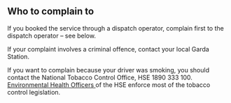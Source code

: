 ##  Who to complain to

If you booked the service through a dispatch operator, complain first to the
dispatch operator – see below.

If your complaint involves a criminal offence, contact your local Garda
Station.

If you want to complain because your driver was smoking, you should contact
the National Tobacco Control Office, HSE 1890 333 100. [ Environmental Health
Officers ](http://www.hse.ie/eng/services/list/1/environ/Contact.html) of the
HSE enforce most of the tobacco control legislation.
